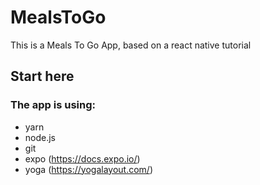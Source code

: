 # MealsToGo

This is a Meals To Go App, based on a react native tutorial

## Start here

### The app is using:

- yarn
- node.js
- git
- expo (https://docs.expo.io/)
- yoga (https://yogalayout.com/)
